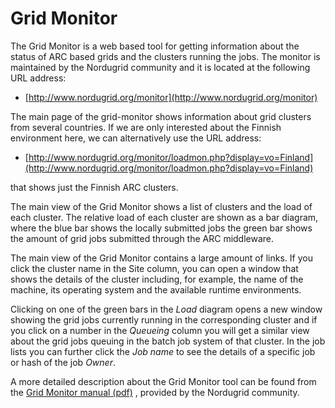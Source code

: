 # Grid Monitor

The Grid Monitor is a web based tool for getting information about the
status of ARC based grids and the clusters running the jobs. The monitor
is maintained by the Nordugrid community and it is located at the
following URL address:

* [http://www.nordugrid.org/monitor](http://www.nordugrid.org/monitor)

The main page of the grid-monitor shows information about grid clusters
from several countries. If we are only interested about the Finnish
environment here, we can alternatively use the URL address:

* [http://www.nordugrid.org/monitor/loadmon.php?display=vo=Finland](http://www.nordugrid.org/monitor/loadmon.php?display=vo=Finland)

that shows just the Finnish ARC clusters.

The main view of the Grid Monitor shows a list of clusters and the load
of each cluster. The relative load of each cluster are shown as a bar
diagram, where the blue bar shows the locally submitted jobs the green
bar shows the amount of grid jobs submitted through the ARC middleware.

The main view of the Grid Monitor contains a large amount of links. If
you click the cluster name in the Site column, you can open a window
that shows the details of the cluster including, for example, the name
of the machine, its operating system and the available runtime
environments.

Clicking on one of the green bars in the *Load* diagram opens a new
window showing the grid jobs currently running in the corresponding
cluster and if you click on a number in the *Queueing*
column you will get a similar view about the grid jobs queuing in the
batch job system of that cluster. In the job lists you can further click
the *Job name* to see the details of a specific job or hash of the job
*Owner*.

A more detailed description about the Grid Monitor tool can be found
from the [Grid Monitor manual (pdf)](http://www.nordugrid.org/documents/monitor.pdf)
, provided by the Nordugrid community.

